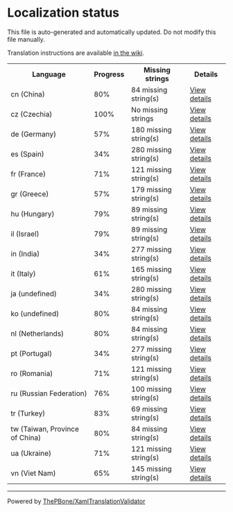 # Localization status

This file is auto-generated and automatically updated. Do not modify this file manually.

Translation instructions are available [in the wiki](https://github.com/ThePBone/GalaxyBudsClient/wiki/3.-How-to-help-with-translations).

<table>
<tr><th>Language</th><th>Progress</th><th>Missing strings</th><th>Details</th></tr>
<tr><td>cn (China)</td><td>80%</td><td>84 missing string(s)</td><td><a href="cn.md">View details</a></td></tr>
<tr><td>cz (Czechia)</td><td>100%</td><td>No missing strings</td><td><a href="cz.md">View details</a></td></tr>
<tr><td>de (Germany)</td><td>57%</td><td>180 missing string(s)</td><td><a href="de.md">View details</a></td></tr>
<tr><td>es (Spain)</td><td>34%</td><td>280 missing string(s)</td><td><a href="es.md">View details</a></td></tr>
<tr><td>fr (France)</td><td>71%</td><td>121 missing string(s)</td><td><a href="fr.md">View details</a></td></tr>
<tr><td>gr (Greece)</td><td>57%</td><td>179 missing string(s)</td><td><a href="gr.md">View details</a></td></tr>
<tr><td>hu (Hungary)</td><td>79%</td><td>89 missing string(s)</td><td><a href="hu.md">View details</a></td></tr>
<tr><td>il (Israel)</td><td>79%</td><td>89 missing string(s)</td><td><a href="il.md">View details</a></td></tr>
<tr><td>in (India)</td><td>34%</td><td>277 missing string(s)</td><td><a href="in.md">View details</a></td></tr>
<tr><td>it (Italy)</td><td>61%</td><td>165 missing string(s)</td><td><a href="it.md">View details</a></td></tr>
<tr><td>ja (undefined)</td><td>34%</td><td>280 missing string(s)</td><td><a href="ja.md">View details</a></td></tr>
<tr><td>ko (undefined)</td><td>80%</td><td>84 missing string(s)</td><td><a href="ko.md">View details</a></td></tr>
<tr><td>nl (Netherlands)</td><td>80%</td><td>84 missing string(s)</td><td><a href="nl.md">View details</a></td></tr>
<tr><td>pt (Portugal)</td><td>34%</td><td>277 missing string(s)</td><td><a href="pt.md">View details</a></td></tr>
<tr><td>ro (Romania)</td><td>71%</td><td>121 missing string(s)</td><td><a href="ro.md">View details</a></td></tr>
<tr><td>ru (Russian Federation)</td><td>76%</td><td>100 missing string(s)</td><td><a href="ru.md">View details</a></td></tr>
<tr><td>tr (Turkey)</td><td>83%</td><td>69 missing string(s)</td><td><a href="tr.md">View details</a></td></tr>
<tr><td>tw (Taiwan, Province of China)</td><td>80%</td><td>84 missing string(s)</td><td><a href="tw.md">View details</a></td></tr>
<tr><td>ua (Ukraine)</td><td>71%</td><td>121 missing string(s)</td><td><a href="ua.md">View details</a></td></tr>
<tr><td>vn (Viet Nam)</td><td>65%</td><td>145 missing string(s)</td><td><a href="vn.md">View details</a></td></tr>

</table>

__________

Powered by [ThePBone/XamlTranslationValidator](https://github.com/ThePBone/XamlTranslationValidator)